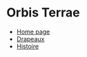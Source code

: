 # Orbis Terrae

- [Home page](https://latoofe08.github.io/terrae.github.io)
- [Drapeaux](https://latoofe08.github.io/terrae.github.io/drapeaux)
- [Histoire](https://latoofe08.github.io/terrae.github.io/histoire)
